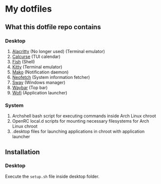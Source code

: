 # My dotfiles
## What this dotfile repo contains
### Desktop
1. [Alacritty](https://github.com/alacritty/alacritty) (No longer used) (Terminal emulator)
2. [Calcurse](https://github.com/lfos/calcurse) (TUI calendar)
3. [Fish](https://github.com/fish-shell/fish-shell) (Shell)
4. [Kitty](https://github.com/kovidgoyal/kitty) (Terminal emulator)
5. [Mako](https://github.com/emersion/mako) (Notification daemon)
6. [Neofetch](https://github.com/dylanaraps/neofetch) (System information fetcher)
7. [Sway](https://github.com/swaywm/sway) (Windows manager)
8. [Waybar](https://github.com/Alexays/Waybar) (Top bar)
9. [Wofi](https://hg.sr.ht/~scoopta/wofi) (Application launcher)

### System
1. Archshell bash script for executing commands inside Arch Linux chroot
2. OpenRC local.d scripts for mounting necessary filesystems for Arch Linux chroot
3. .desktop files for launching applications in chroot with application launcher

## Installation
### Desktop
Execute the ```setup.sh``` file inside desktop folder.
